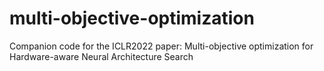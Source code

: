 # multi-objective-optimization

Companion code for the ICLR2022 paper: Multi-objective optimization for Hardware-aware
Neural Architecture Search

